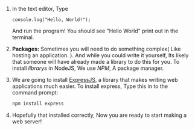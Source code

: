 1. In the text editor, Type

   ```
   console.log("Hello, World!");
   ```

   And run the program! You should see "Hello World" print out in the terminal.

2. **Packages:** Sometimes you will need to do something complex\( Like hosting an application. \). And while you could write it yourself, Its likely that someone will have already made a library to do this for you. To install _librarys_ in NodeJS, We use _NPM_, A package manager.

3. We are going to install [ExpressJS](https://expressjs.com/), a library that makes writing web applications much easier. To install express, Type this in to the command prompt:

   ```bash
   npm install express
   ```

4. Hopefully that installed correctly, Now you are ready to start making a web server!



